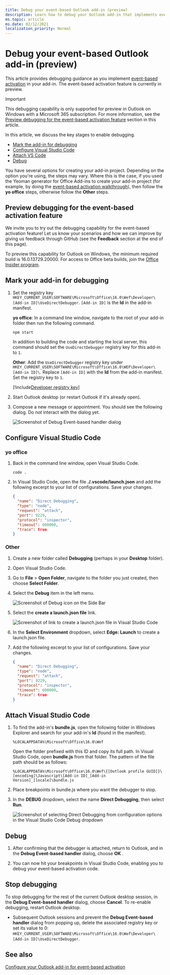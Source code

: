 ```yaml
---
title: Debug your event-based Outlook add-in (preview)
description: Learn how to debug your Outlook add-in that implements event-based activation.
ms.topic: article
ms.date: 02/12/2021
localization_priority: Normal
---
```


# Debug your event-based Outlook add-in (preview)

This article provides debugging guidance as you implement [event-based activation](autolaunch.md) in your add-in. The event-based activation feature is currently in preview.

> [!IMPORTANT]
> This debugging capability is only supported for preview in Outlook on Windows with a Microsoft 365 subscription. For more information, see the [Preview debugging for the event-based activation feature](#preview-debugging-for-the-event-based-activation-feature) section in this article.

In this article, we discuss the key stages to enable debugging.

- [Mark the add-in for debugging](#mark-your-add-in-for-debugging)
- [Configure Visual Studio Code](#configure-visual-studio-code)
- [Attach VS Code](#attach-vs-code)
- [Debug](#debug)

You have several options for creating your add-in project. Depending on the option you're using, the steps may vary. Where this is the case, if you used the Yeoman generator for Office Add-ins to create your add-in project (for example, by doing the [event-based activation walkthrough](autolaunch.md)), then follow the **yo office** steps, otherwise follow the **Other** steps.

## Preview debugging for the event-based activation feature

We invite you to try out the debugging capability for the event-based activation feature! Let us know your scenarios and how we can improve by giving us feedback through GitHub (see the **Feedback** section at the end of this page).

To preview this capability for Outlook on Windows, the minimum required build is 16.0.13729.20000. For access to Office beta builds, join the [Office Insider program](https://insider.office.com).

## Mark your add-in for debugging

1. Set the registry key `HKEY_CURRENT_USER\SOFTWARE\Microsoft\Office\16.0\Wef\Developer\[Add-in ID]\UseDirectDebugger`. `[Add-in ID]` is the **Id** in the add-in manifest.

    **yo office**: In a command line window, navigate to the root of your add-in folder then run the following command.

    ```command&nbsp;line
    npm start
    ```

    In addition to building the code and starting the local server, this command should set the `UseDirectDebugger` registry key for this add-in to `1`.

    **Other**: Add the `UseDirectDebugger` registry key under `HKEY_CURRENT_USER\SOFTWARE\Microsoft\Office\16.0\WEF\Developer\[Add-in ID]\`. Replace `[Add-in ID]` with the **Id** from the add-in manifest. Set the registry key to `1`.

    [!include[Developer registry key](../includes/developer-registry-key.md)]

1. Start Outlook desktop (or restart Outlook if it's already open).
1. Compose a new message or appointment. You should see the following dialog. Do *not* interact with the dialog yet.

    ![Screenshot of Debug Event-based handler dialog](../images/outlook-win-autolaunch-debug-dialog.png)

## Configure Visual Studio Code

### yo office

1. Back in the command line window, open Visual Studio Code.

    ```command&nbsp;line
    code .
    ```

1. In Visual Studio Code, open the file **./.vscode/launch.json** and add the following excerpt to your list of configurations. Save your changes.

    ```json
    {
      "name": "Direct Debugging",
      "type": "node",
      "request": "attach",
      "port": 9229,
      "protocol": "inspector",
      "timeout": 600000,
      "trace": true
    }
    ```

### Other

1. Create a new folder called **Debugging** (perhaps in your **Desktop** folder).
1. Open Visual Studio Code.
1. Go to **File** > **Open Folder**, navigate to the folder you just created, then choose **Select Folder**.
1. Select the **Debug** item in the left menu.

    ![Screenshot of Debug icon on the Side Bar](../images/vs-code-debug.png)

1. Select the **create a launch.json file** link.

    ![Screenshot of link to create a launch.json file in Visual Studio Code](../images/vs-code-create-launch.json.png)

1. In the **Select Environment** dropdown, select **Edge: Launch** to create a launch.json file.
1. Add the following excerpt to your list of configurations. Save your changes.

    ```json
    {
      "name": "Direct Debugging",
      "type": "node",
      "request": "attach",
      "port": 9229,
      "protocol": "inspector",
      "timeout": 600000,
      "trace": true
    }
    ```

## Attach Visual Studio Code

1. To find the add-in's **bundle.js**, open the following folder in Windows Explorer and search for your add-in's **Id** (found in the manifest).

    ```text
    %LOCALAPPDATA%\Microsoft\Office\16.0\Wef
    ```

    Open the folder prefixed with this ID and copy its full path. In Visual Studio Code, open **bundle.js** from that folder. The pattern of the file path should be as follows:

    `%LOCALAPPDATA%\Microsoft\Office\16.0\Wef\{[Outlook profile GUID]}\[encoding]\Javascript\[Add-in ID]_[Add-in Version]_[locale]\bundle.js`

1. Place breakpoints in bundle.js where you want the debugger to stop.
1. In the **DEBUG** dropdown, select the name **Direct Debugging**, then select **Run**.

    ![Screenshot of selecting Direct Debugging from configuration options in the Visual Studio Code Debug dropdown](../images/outlook-win-autolaunch-debug-vsc.png)

## Debug

1. After confirming that the debugger is attached, return to Outlook, and in the **Debug Event-based handler** dialog, choose **OK** .

1. You can now hit your breakpoints in Visual Studio Code, enabling you to debug your event-based activation code.

## Stop debugging


To stop debugging for the rest of the current Outlook desktop session, in the **Debug Event-based handler** dialog, choose **Cancel**. To re-enable debugging, restart Outlook desktop.
- Subsequent Outlook sessions and prevent the **Debug Event-based handler** dialog from popping up, delete the associated registry key or set its value to 0: `HKEY_CURRENT_USER\SOFTWARE\Microsoft\Office\16.0\Wef\Developer\[Add-in ID]\UseDirectDebugger`.

## See also

[Configure your Outlook add-in for event-based activation](autolaunch.md)
